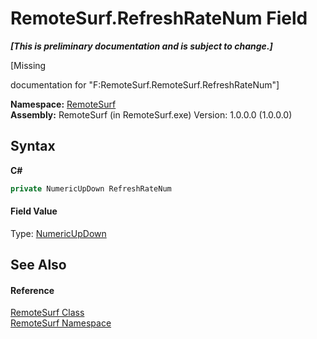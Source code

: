 # RemoteSurf.RefreshRateNum Field
 _**\[This is preliminary documentation and is subject to change.\]**_

\[Missing <summary> documentation for "F:RemoteSurf.RemoteSurf.RefreshRateNum"\]

**Namespace:**&nbsp;<a href="Documentation.md">RemoteSurf</a><br />**Assembly:**&nbsp;RemoteSurf (in RemoteSurf.exe) Version: 1.0.0.0 (1.0.0.0)

## Syntax

**C#**<br />
``` C#
private NumericUpDown RefreshRateNum
```


#### Field Value
Type: <a href="http://msdn2.microsoft.com/en-us/library/kdt55f0b" target="_self">NumericUpDown</a>

## See Also


#### Reference
<a href="Documentation.md">RemoteSurf Class</a><br /><a href="Documentation.md">RemoteSurf Namespace</a><br />